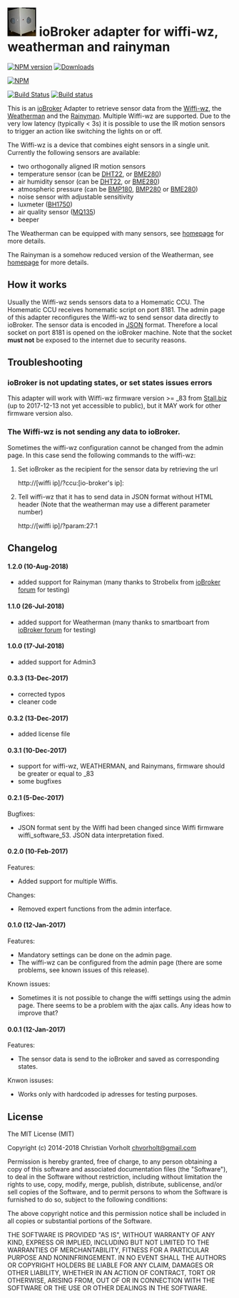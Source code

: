 ![Logo](admin/wiffi-wz.png)
ioBroker adapter for wiffi-wz, weatherman and rainyman
=================
[![NPM version](http://img.shields.io/npm/v/iobroker.wiffi-wz.svg)](https://www.npmjs.com/package/iobroker.wiffi-wz)
[![Downloads](https://img.shields.io/npm/dm/iobroker.wiffi-wz.svg)](https://www.npmjs.com/package/iobroker.wiffi-wz)

[![NPM](https://nodei.co/npm/iobroker.wiffi-wz.png?downloads=true)](https://nodei.co/npm/iobroker.wiffi-wz/)

[![Build Status](https://travis-ci.org/t4qjXH8N/ioBroker.wiffi-wz.svg?branch=master)](https://travis-ci.org/t4qjXH8N/ioBroker.wiffi-wz)
[![Build status](https://ci.appveyor.com/api/projects/status/58b8ygy9slf4oygx/branch/master?svg=true)](https://ci.appveyor.com/project/t4qjXH8N/iobroker-wiffi-wz/branch/master)

This is an [ioBroker](https://github.com/ioBroker/ioBroker) Adapter to retrieve sensor data from the [Wiffi-wz](http://www.stall.biz/project/der-wiffi-wz-2-0-der-wohnzimmersensor), the [Weatherman](https://www.stall.biz/project/weatherman-die-perfekte-wetterstation-fuer-die-hausautomation) and the [Rainyman](https://www.stall.biz/project/rainyman-der-perfekte-sensor-fuer-regen-sonne-klima-bodenfeuchte-und-mehr). Multiple Wiffi-wz are supported. Due to the very low latency (typically < 3s) it is possible to use the IR motion sensors to trigger an action like switching the lights on or off. 

The Wiffi-wz is a device that combines eight sensors in a single unit. Currently the following sensors are available:

- two orthogonally aligned IR motion sensors
- temperature sensor (can be [DHT22](https://www.sparkfun.com/datasheets/Sensors/Temperature/DHT22.pdf), or [BME280](https://ae-bst.resource.bosch.com/media/_tech/media/datasheets/BST-BME280_DS001-11.pdf))
- air humidity sensor (can be [DHT22](https://www.sparkfun.com/datasheets/Sensors/Temperature/DHT22.pdf), or [BME280](https://ae-bst.resource.bosch.com/media/_tech/media/datasheets/BST-BME280_DS001-11.pdf))
- atmospheric pressure (can be [BMP180](https://cdn-shop.adafruit.com/datasheets/BST-BMP180-DS000-09.pdf), [BMP280](https://ae-bst.resource.bosch.com/media/_tech/media/datasheets/BST-BMP280-DS001-12.pdf) or [BME280](https://ae-bst.resource.bosch.com/media/_tech/media/datasheets/BST-BME280_DS001-11.pdf))
- noise sensor with adjustable sensitivity
- luxmeter ([BH1750](http://rohmfs.rohm.com/en/products/databook/datasheet/ic/sensor/light/bh1750fvi-e.pdf))
- air quality sensor ([MQ135](https://www.olimex.com/Products/Components/Sensors/SNS-MQ135/resources/SNS-MQ135.pdf))
- beeper

The Weatherman can be equipped with many sensors, see [homepage](https://www.stall.biz/project/weatherman-die-perfekte-wetterstation-fuer-die-hausautomation) for more details. 

The Rainyman is a somehow reduced version of the Weatherman, see [homepage](https://www.stall.biz/project/rainyman-der-perfekte-sensor-fuer-regen-sonne-klima-bodenfeuchte-und-mehr) for more details. 

## How it works
Usually the Wiffi-wz sends sensors data to a Homematic CCU. The Homematic CCU receives homematic script on port 8181. The admin page of this adapter reconfigures the Wiffi-wz to send sensor data directly to ioBroker. The sensor data is encoded in [JSON](https://en.wikipedia.org/wiki/JSON) format. Therefore a local socket on port 8181 is opened on the ioBroker machine. Note that the socket **must not** be exposed to the internet due to security reasons. 

## Troubleshooting

### ioBroker is not updating states, or set states issues errors

This adapter will work with Wiffi-wz firmware version >= _83 from [Stall.biz](https://www.stall.biz) (up to 2017-12-13 not yet accessible to public), but it MAY work for other firmware version also.

### The Wiffi-wz is not sending any data to ioBroker.

Sometimes the wiffi-wz configuration cannot be changed from the admin page. In this case send the following commands to the wiffi-wz:

1. Set ioBroker as the recipient for the sensor data by retrieving the url

    http://[wiffi ip]/?ccu:[io-broker's ip]:
    
2. Tell wiffi-wz that it has to send data in JSON format without HTML header (Note that the weatherman may use a different parameter number)

	http://[wiffi ip]/?param:27:1

## Changelog
#### 1.2.0 (10-Aug-2018)
- added support for Rainyman (many thanks to Strobelix from [ioBroker forum](https://forum.iobroker.net) for testing)

#### 1.1.0 (26-Jul-2018)
- added support for Weatherman (many thanks to smartboart from [ioBroker forum](https://forum.iobroker.net) for testing)

#### 1.0.0 (17-Jul-2018)
- added support for Admin3

#### 0.3.3 (13-Dec-2017)
- corrected typos
- cleaner code

#### 0.3.2 (13-Dec-2017)
- added license file

#### 0.3.1 (10-Dec-2017)
- support for wiffi-wz, WEATHERMAN, and Rainymans, firmware should be greater or equal to _83
- some bugfixes

#### 0.2.1 (5-Dec-2017)
Bugfixes:
- JSON format sent by the Wiffi had been changed since Wiffi firmware wiffi_software_53. JSON data interpretation fixed.

#### 0.2.0 (10-Feb-2017)
Features:
- Added support for multiple Wiffis.

Changes:
- Removed expert functions from the admin interface.

#### 0.1.0 (12-Jan-2017)
Features:
- Mandatory settings can be done on the admin page.
- The wiffi-wz can be configured from the admin page (there are some problems, see known issues of this release).

Known issues:
- Sometimes it is not possible to change the wiffi settings using the admin page. There seems to be a problem with the ajax calls. Any ideas how to improve that?

#### 0.0.1 (12-Jan-2017)
Features:
- The sensor data is send to the ioBroker and saved as corresponding states. 

Knwon issuses:
- Works only with hardcoded ip adresses for testing purposes.

## License
The MIT License (MIT)

Copyright (c) 2014-2018 Christian Vorholt <chvorholt@gmail.com>

Permission is hereby granted, free of charge, to any person obtaining a copy
of this software and associated documentation files (the "Software"), to deal
in the Software without restriction, including without limitation the rights
to use, copy, modify, merge, publish, distribute, sublicense, and/or sell
copies of the Software, and to permit persons to whom the Software is
furnished to do so, subject to the following conditions:

The above copyright notice and this permission notice shall be included in
all copies or substantial portions of the Software.

THE SOFTWARE IS PROVIDED "AS IS", WITHOUT WARRANTY OF ANY KIND, EXPRESS OR
IMPLIED, INCLUDING BUT NOT LIMITED TO THE WARRANTIES OF MERCHANTABILITY,
FITNESS FOR A PARTICULAR PURPOSE AND NONINFRINGEMENT. IN NO EVENT SHALL THE
AUTHORS OR COPYRIGHT HOLDERS BE LIABLE FOR ANY CLAIM, DAMAGES OR OTHER
LIABILITY, WHETHER IN AN ACTION OF CONTRACT, TORT OR OTHERWISE, ARISING FROM,
OUT OF OR IN CONNECTION WITH THE SOFTWARE OR THE USE OR OTHER DEALINGS IN
THE SOFTWARE.
